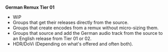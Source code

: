 <!-- markdownlint-disable MD041-->
**German Remux Tier 01**<br>

- WiP
- Groups that get their releases directly from the source.
- Groups that create encodes from a remux without micro-sizing them.
- Groups that source and add the German audio track from the source to an English release from Tier 01 or 02.
- HDR/DoVi (Depending on what's offered and often both).
<!-- markdownlint-enable MD041-->
